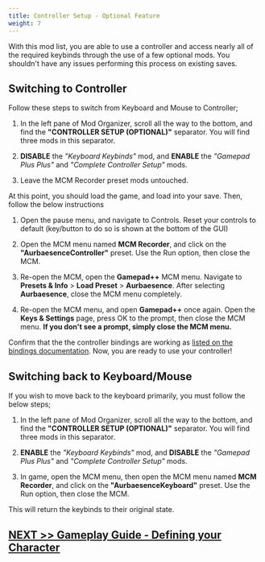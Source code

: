 ```yaml
---
title: Controller Setup - Optional Feature
weight: 7
---
```


With this mod list, you are able to use a controller and access nearly all of the required keybinds through the use of a few optional mods. You shouldn't have any issues performing this process on existing saves.

## Switching to Controller

Follow these steps to switch from Keyboard and Mouse to Controller;

1. In the left pane of Mod Organizer, scroll all the way to the bottom, and find the **"CONTROLLER SETUP (OPTIONAL)"** separator. You will find three mods in this separator.

2. **DISABLE** the *"Keyboard Keybinds"* mod, and **ENABLE** the *"Gamepad Plus Plus"* and *"Complete Controller Setup"* mods.

3. Leave the MCM Recorder preset mods untouched.

At this point, you should load the game, and load into your save. Then, follow the below instructions

1. Open the pause menu, and navigate to Controls. Reset your controls to default (key/button to do so is shown at the bottom of the GUI)

2. Open the MCM menu named **MCM Recorder**, and click on the **"AurbaesenceController"** preset. Use the Run option, then close the MCM.

3. Re-open the MCM, open the **Gamepad++** MCM menu. Navigate to **Presets & Info** > **Load Preset** > **Aurbaesence**. After selecting **Aurbaesence**, close the MCM menu completely.

4. Re-open the MCM menu, and open **Gamepad++** once again. Open the **Keys & Settings** page, press OK to the prompt, then close the MCM menu. **If you don't see a prompt, simply close the MCM menu.**

Confirm that the the controller bindings are working as [listed on the bindings documentation](../../gameplay-guide/importanthotkeys). Now, you are ready to use your controller!

## Switching back to Keyboard/Mouse

If you wish to move back to the keyboard primarily, you must follow the below steps;

1. In the left pane of Mod Organizer, scroll all the way to the bottom, and find the **"CONTROLLER SETUP (OPTIONAL)"** separator. You will find three mods in this separator.

2. **ENABLE** the *"Keyboard Keybinds"* mod, and **DISABLE** the *"Gamepad Plus Plus"* and *"Complete Controller Setup"* mods.

3. In game, open the MCM menu, then open the MCM menu named **MCM Recorder**, and click on the **"AurbaesenceKeyboard"** preset. Use the Run option, then close the MCM.

This will return the keybinds to their original state.

## [NEXT >> Gameplay Guide - Defining your Character](../../gameplay-guide/characterdefine)
